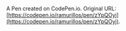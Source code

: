 # 

A Pen created on CodePen.io. Original URL: [https://codepen.io/ramurillos/pen/zYpQOyj](https://codepen.io/ramurillos/pen/zYpQOyj).

